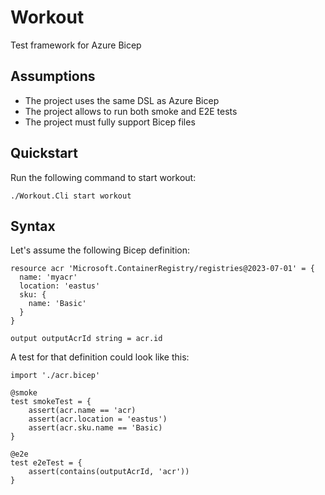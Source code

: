 # Workout
Test framework for Azure Bicep

## Assumptions
* The project uses the same DSL as Azure Bicep
* The project allows to run both smoke and E2E tests
* The project must fully support Bicep files

## Quickstart
Run the following command to start workout:
```
./Workout.Cli start workout
```

## Syntax
Let's assume the following Bicep definition:
```bicep
resource acr 'Microsoft.ContainerRegistry/registries@2023-07-01' = {
  name: 'myacr'
  location: 'eastus'
  sku: {
    name: 'Basic'
  }
}

output outputAcrId string = acr.id
```
A test for that definition could look like this:
```
import './acr.bicep'

@smoke
test smokeTest = {
    assert(acr.name == 'acr)
    assert(acr.location = 'eastus')
    assert(acr.sku.name == 'Basic)
}

@e2e
test e2eTest = {
    assert(contains(outputAcrId, 'acr'))
}
```

